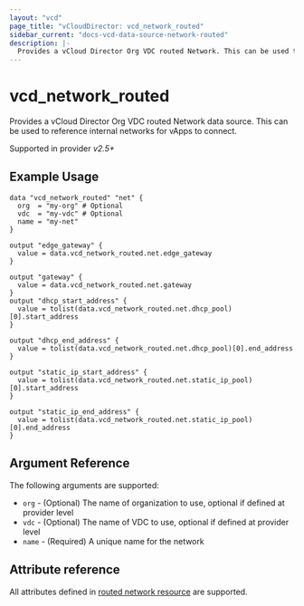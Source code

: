 ```yaml
---
layout: "vcd"
page_title: "vCloudDirector: vcd_network_routed"
sidebar_current: "docs-vcd-data-source-network-routed"
description: |-
  Provides a vCloud Director Org VDC routed Network. This can be used to reference internal networks for vApps to connect.
---
```


# vcd\_network\_routed

Provides a vCloud Director Org VDC routed Network data source. This can be used to reference internal networks for vApps to connect.

Supported in provider *v2.5+*

## Example Usage

```hcl
data "vcd_network_routed" "net" {
  org  = "my-org" # Optional
  vdc  = "my-vdc" # Optional
  name = "my-net"
}

output "edge_gateway" {
  value = data.vcd_network_routed.net.edge_gateway
}

output "gateway" {
  value = data.vcd_network_routed.net.gateway
}
output "dhcp_start_address" {
  value = tolist(data.vcd_network_routed.net.dhcp_pool)[0].start_address
}

output "dhcp_end_address" {
  value = tolist(data.vcd_network_routed.net.dhcp_pool)[0].end_address
}

output "static_ip_start_address" {
  value = tolist(data.vcd_network_routed.net.static_ip_pool)[0].start_address
}

output "static_ip_end_address" {
  value = tolist(data.vcd_network_routed.net.static_ip_pool)[0].end_address
}
```

## Argument Reference

The following arguments are supported:

* `org` - (Optional) The name of organization to use, optional if defined at provider level
* `vdc` - (Optional) The name of VDC to use, optional if defined at provider level
* `name` - (Required) A unique name for the network

## Attribute reference

All attributes defined in [routed network resource](/docs/providers/vcd/r/network_routed.html#attribute-reference) are supported.


